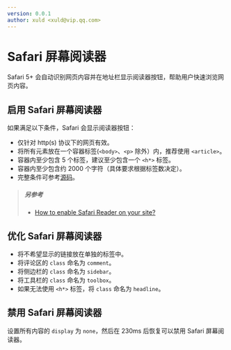 ```yaml
---
version: 0.0.1
author: xuld <xuld@vip.qq.com>
---
```

# Safari 屏幕阅读器
Safari 5+ 会自动识别网页内容并在地址栏显示阅读器按钮，帮助用户快速浏览网页内容。

## 启用 Safari 屏幕阅读器
如果满足以下条件，Safari 会显示阅读器按钮：
- 仅针对 http(s) 协议下的网页有效。
- 将所有元素放在一个容器标签(`<body>`、`<p>` 除外）内，推荐使用 `<article>`。
- 容器内至少包含 5 个标签，建议至少包含一个 `<h*>` 标签。
- 容器内至少包含约 2000 个字符（具体要求根据标签数决定）。
- 完整条件可参考[源码](http://blog.manbolo.com/2013/03/18/safari-reader.js)。

> ##### 另参考
> - [How to enable Safari Reader on your site?](https://mathiasbynens.be/notes/safari-reader)

## 优化 Safari 屏幕阅读器
- 将不希望显示的链接放在单独的标签中。
- 将评论区的 `class` 命名为 `comment`。
- 将侧边栏的 `class` 命名为 `sidebar`。
- 将工具栏的 `class` 命名为 `toolbox`。
- 如果无法使用 `<h*>` 标签，将 `class` 命名为 `headline`。

## 禁用 Safari 屏幕阅读器
设置所有内容的 `display` 为 `none`，然后在 230ms 后恢复可以禁用 Safari 屏幕阅读器。
